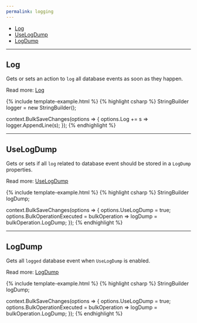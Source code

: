 ```yaml
---
permalink: logging
---
```


- [Log](#log)
- [UseLogDump](#uselogdump)
- [LogDump](#logdump)

---

## Log
Gets or sets an action to `log` all database events as soon as they happen.

Read more: [Log](log)

{% include template-example.html %} 
{% highlight csharp %}
StringBuilder logger = new StringBuilder();

context.BulkSaveChanges(options =>
{
	options.Log += s => logger.AppendLine(s);
});
{% endhighlight %}

---

## UseLogDump
Gets or sets if all `log` related to database event should be stored in a `LogDump` properties.

Read more: [UseLogDump](use-log-dump)

{% include template-example.html %} 
{% highlight csharp %}
StringBuilder logDump;

context.BulkSaveChanges(options =>
{
	options.UseLogDump = true;
	options.BulkOperationExecuted = bulkOperation => logDump = bulkOperation.LogDump;
});
{% endhighlight %}

---

## LogDump
Gets all `logged` database event when `UseLogDump` is enabled.

Read more: [LogDump](log-dump)

{% include template-example.html %} 
{% highlight csharp %}
StringBuilder logDump;

context.BulkSaveChanges(options =>
{
	options.UseLogDump = true;
	options.BulkOperationExecuted = bulkOperation => logDump = bulkOperation.LogDump;
});
{% endhighlight %}

